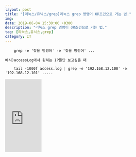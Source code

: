 ```yaml
---
layout: post
title: "[리눅스/유닉스/grep]리눅스 grep 명령어 OR조건으로 거는 법."
img:
date: 2019-06-04 15:30:00 +0300
description: "리눅스 grep 명령어 OR조건으로 거는 법."
tag: [리눅스,유닉스,grep]
category: IT
---
```


<script src="//ads-partners.coupang.com/g.js"></script>
<script>
	new PartnersCoupang.G({ id:703 });
</script>

```nginx
	grep -e '찾을 명령어' -e '찾을 명령어' ...
```
	
	
	예시)accessLog에서 원하는 IP들만 보고싶을 때
	
	
```nginx
	tail -1000f access.log | grep -e '192.168.12.100' -e '192.168.12.101' .....
```

 <iframe src="https://coupa.ng/bgAgV4" width="120" height="240" frameborder="0" scrolling="no"></iframe>
 <script src="//ads-partners.coupang.com/g.js"></script>
<script>
	new PartnersCoupang.G({ id:704 });
</script>
